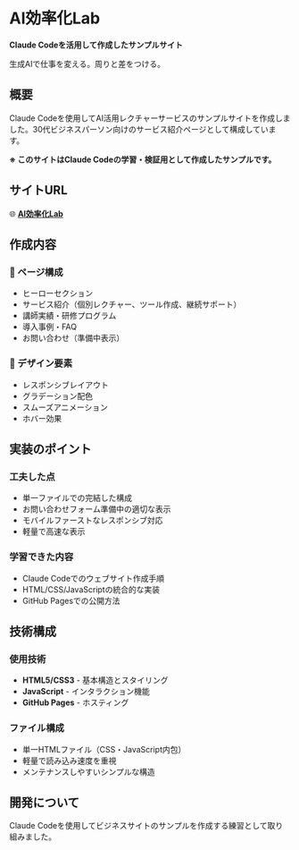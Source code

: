 # AI効率化Lab

**Claude Codeを活用して作成したサンプルサイト**

生成AIで仕事を変える。周りと差をつける。

## 概要

Claude Codeを使用してAI活用レクチャーサービスのサンプルサイトを作成しました。30代ビジネスパーソン向けのサービス紹介ページとして構成しています。

**※ このサイトはClaude Codeの学習・検証用として作成したサンプルです。**

## サイトURL

🌐 **[AI効率化Lab](https://yu-nosuke33.github.io/ai-efficiency-lab/)**

## 作成内容

### 📄 ページ構成
- ヒーローセクション
- サービス紹介（個別レクチャー、ツール作成、継続サポート）
- 講師実績・研修プログラム
- 導入事例・FAQ
- お問い合わせ（準備中表示）

### 🎨 デザイン要素
- レスポンシブレイアウト
- グラデーション配色
- スムーズアニメーション
- ホバー効果

## 実装のポイント

### 工夫した点
- 単一ファイルでの完結した構成
- お問い合わせフォーム準備中の適切な表示
- モバイルファーストなレスポンシブ対応
- 軽量で高速な表示

### 学習できた内容
- Claude Codeでのウェブサイト作成手順
- HTML/CSS/JavaScriptの統合的な実装
- GitHub Pagesでの公開方法

## 技術構成

### 使用技術
- **HTML5/CSS3** - 基本構造とスタイリング
- **JavaScript** - インタラクション機能
- **GitHub Pages** - ホスティング

### ファイル構成
- 単一HTMLファイル（CSS・JavaScript内包）
- 軽量で読み込み速度を重視
- メンテナンスしやすいシンプルな構造

## 開発について

Claude Codeを使用してビジネスサイトのサンプルを作成する練習として取り組みました。
